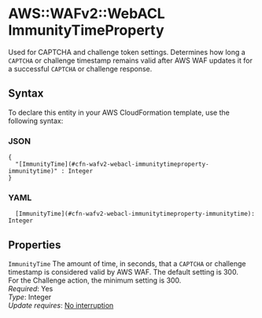 # AWS::WAFv2::WebACL ImmunityTimeProperty<a name="aws-properties-wafv2-webacl-immunitytimeproperty"></a>

Used for CAPTCHA and challenge token settings\. Determines how long a `CAPTCHA` or challenge timestamp remains valid after AWS WAF updates it for a successful `CAPTCHA` or challenge response\. 

## Syntax<a name="aws-properties-wafv2-webacl-immunitytimeproperty-syntax"></a>

To declare this entity in your AWS CloudFormation template, use the following syntax:

### JSON<a name="aws-properties-wafv2-webacl-immunitytimeproperty-syntax.json"></a>

```
{
  "[ImmunityTime](#cfn-wafv2-webacl-immunitytimeproperty-immunitytime)" : Integer
}
```

### YAML<a name="aws-properties-wafv2-webacl-immunitytimeproperty-syntax.yaml"></a>

```
  [ImmunityTime](#cfn-wafv2-webacl-immunitytimeproperty-immunitytime): Integer
```

## Properties<a name="aws-properties-wafv2-webacl-immunitytimeproperty-properties"></a>

`ImmunityTime`  <a name="cfn-wafv2-webacl-immunitytimeproperty-immunitytime"></a>
The amount of time, in seconds, that a `CAPTCHA` or challenge timestamp is considered valid by AWS WAF\. The default setting is 300\.   
For the Challenge action, the minimum setting is 300\.   
*Required*: Yes  
*Type*: Integer  
*Update requires*: [No interruption](https://docs.aws.amazon.com/AWSCloudFormation/latest/UserGuide/using-cfn-updating-stacks-update-behaviors.html#update-no-interrupt)